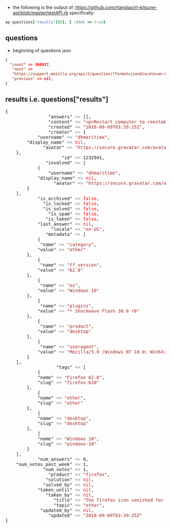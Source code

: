 * the following is the output of: https://github.com/rtanglao/rt-kitsune-api/blob/master/testAPI.rb specifically:
```ruby
ap questions["results"][0], { :html => true}
```
## questions
* beginning of questions json

```json
{
  "count" => 360927,
   "next" => 
   "https://support.mozilla.org/api/2/question/?format=json&locale=en-US&ordering=%2Bcreated&page=2&product=firefox",
   "previous" => nil,
}
```


## results i.e. questions["results"]
<pre>{
                &quot;answers&quot;<kbd style="color:slategray"> =&gt; </kbd>[],
                &quot;content&quot;<kbd style="color:slategray"> =&gt; </kbd><kbd style="color:brown">&quot;&lt;p&gt;Restart computer to reestablish icon? If so, why did it vanish in the first place? Security or safety of using computers is called into\nquestion every time these unexplained occurrences take place. Thank you for your reply.\n&lt;/p&gt;&quot;</kbd>,
                &quot;created&quot;<kbd style="color:slategray"> =&gt; </kbd><kbd style="color:brown">&quot;2018-09-09T03:39:25Z&quot;</kbd>,
                &quot;creator&quot;<kbd style="color:slategray"> =&gt; </kbd>{
            &quot;username&quot;<kbd style="color:slategray"> =&gt; </kbd><kbd style="color:brown">&quot;dhmaritime&quot;</kbd>,
        &quot;display_name&quot;<kbd style="color:slategray"> =&gt; </kbd><kbd style="color:red">nil</kbd>,
              &quot;avatar&quot;<kbd style="color:slategray"> =&gt; </kbd><kbd style="color:brown">&quot;https://secure.gravatar.com/avatar/f9429ac71701dfd74029fb9f60987ca5?s=48&amp;d=https%3A//static-media-prod-cdn.sumo.mozilla.net/static/sumo/img/avatar.png&quot;</kbd>
    },
                     &quot;id&quot;<kbd style="color:slategray"> =&gt; </kbd>1232941,
               &quot;involved&quot;<kbd style="color:slategray"> =&gt; </kbd>[
        <kbd style="color:white">[0] </kbd>{
                &quot;username&quot;<kbd style="color:slategray"> =&gt; </kbd><kbd style="color:brown">&quot;dhmaritime&quot;</kbd>,
            &quot;display_name&quot;<kbd style="color:slategray"> =&gt; </kbd><kbd style="color:red">nil</kbd>,
                  &quot;avatar&quot;<kbd style="color:slategray"> =&gt; </kbd><kbd style="color:brown">&quot;https://secure.gravatar.com/avatar/f9429ac71701dfd74029fb9f60987ca5?s=48&amp;d=https%3A//static-media-prod-cdn.sumo.mozilla.net/static/sumo/img/avatar.png&quot;</kbd>
        }
    ],
            &quot;is_archived&quot;<kbd style="color:slategray"> =&gt; </kbd><kbd style="color:red">false</kbd>,
              &quot;is_locked&quot;<kbd style="color:slategray"> =&gt; </kbd><kbd style="color:red">false</kbd>,
              &quot;is_solved&quot;<kbd style="color:slategray"> =&gt; </kbd><kbd style="color:red">false</kbd>,
                &quot;is_spam&quot;<kbd style="color:slategray"> =&gt; </kbd><kbd style="color:red">false</kbd>,
               &quot;is_taken&quot;<kbd style="color:slategray"> =&gt; </kbd><kbd style="color:red">false</kbd>,
            &quot;last_answer&quot;<kbd style="color:slategray"> =&gt; </kbd><kbd style="color:red">nil</kbd>,
                 &quot;locale&quot;<kbd style="color:slategray"> =&gt; </kbd><kbd style="color:brown">&quot;en-US&quot;</kbd>,
               &quot;metadata&quot;<kbd style="color:slategray"> =&gt; </kbd>[
        <kbd style="color:white">[0] </kbd>{
             &quot;name&quot;<kbd style="color:slategray"> =&gt; </kbd><kbd style="color:brown">&quot;category&quot;</kbd>,
            &quot;value&quot;<kbd style="color:slategray"> =&gt; </kbd><kbd style="color:brown">&quot;other&quot;</kbd>
        },
        <kbd style="color:white">[1] </kbd>{
             &quot;name&quot;<kbd style="color:slategray"> =&gt; </kbd><kbd style="color:brown">&quot;ff_version&quot;</kbd>,
            &quot;value&quot;<kbd style="color:slategray"> =&gt; </kbd><kbd style="color:brown">&quot;62.0&quot;</kbd>
        },
        <kbd style="color:white">[2] </kbd>{
             &quot;name&quot;<kbd style="color:slategray"> =&gt; </kbd><kbd style="color:brown">&quot;os&quot;</kbd>,
            &quot;value&quot;<kbd style="color:slategray"> =&gt; </kbd><kbd style="color:brown">&quot;Windows 10&quot;</kbd>
        },
        <kbd style="color:white">[3] </kbd>{
             &quot;name&quot;<kbd style="color:slategray"> =&gt; </kbd><kbd style="color:brown">&quot;plugins&quot;</kbd>,
            &quot;value&quot;<kbd style="color:slategray"> =&gt; </kbd><kbd style="color:brown">&quot;* Shockwave Flash 30.0 r0&quot;</kbd>
        },
        <kbd style="color:white">[4] </kbd>{
             &quot;name&quot;<kbd style="color:slategray"> =&gt; </kbd><kbd style="color:brown">&quot;product&quot;</kbd>,
            &quot;value&quot;<kbd style="color:slategray"> =&gt; </kbd><kbd style="color:brown">&quot;desktop&quot;</kbd>
        },
        <kbd style="color:white">[5] </kbd>{
             &quot;name&quot;<kbd style="color:slategray"> =&gt; </kbd><kbd style="color:brown">&quot;useragent&quot;</kbd>,
            &quot;value&quot;<kbd style="color:slategray"> =&gt; </kbd><kbd style="color:brown">&quot;Mozilla/5.0 (Windows NT 10.0; Win64; x64; rv:62.0) Gecko/20100101 Firefox/62.0&quot;</kbd>
        }
    ],
                   &quot;tags&quot;<kbd style="color:slategray"> =&gt; </kbd>[
        <kbd style="color:white">[0] </kbd>{
            &quot;name&quot;<kbd style="color:slategray"> =&gt; </kbd><kbd style="color:brown">&quot;Firefox 62.0&quot;</kbd>,
            &quot;slug&quot;<kbd style="color:slategray"> =&gt; </kbd><kbd style="color:brown">&quot;firefox-620&quot;</kbd>
        },
        <kbd style="color:white">[1] </kbd>{
            &quot;name&quot;<kbd style="color:slategray"> =&gt; </kbd><kbd style="color:brown">&quot;other&quot;</kbd>,
            &quot;slug&quot;<kbd style="color:slategray"> =&gt; </kbd><kbd style="color:brown">&quot;other&quot;</kbd>
        },
        <kbd style="color:white">[2] </kbd>{
            &quot;name&quot;<kbd style="color:slategray"> =&gt; </kbd><kbd style="color:brown">&quot;desktop&quot;</kbd>,
            &quot;slug&quot;<kbd style="color:slategray"> =&gt; </kbd><kbd style="color:brown">&quot;desktop&quot;</kbd>
        },
        <kbd style="color:white">[3] </kbd>{
            &quot;name&quot;<kbd style="color:slategray"> =&gt; </kbd><kbd style="color:brown">&quot;Windows 10&quot;</kbd>,
            &quot;slug&quot;<kbd style="color:slategray"> =&gt; </kbd><kbd style="color:brown">&quot;windows-10&quot;</kbd>
        }
    ],
            &quot;num_answers&quot;<kbd style="color:slategray"> =&gt; </kbd>0,
    &quot;num_votes_past_week&quot;<kbd style="color:slategray"> =&gt; </kbd>1,
              &quot;num_votes&quot;<kbd style="color:slategray"> =&gt; </kbd>1,
                &quot;product&quot;<kbd style="color:slategray"> =&gt; </kbd><kbd style="color:brown">&quot;firefox&quot;</kbd>,
               &quot;solution&quot;<kbd style="color:slategray"> =&gt; </kbd><kbd style="color:red">nil</kbd>,
              &quot;solved_by&quot;<kbd style="color:slategray"> =&gt; </kbd><kbd style="color:red">nil</kbd>,
            &quot;taken_until&quot;<kbd style="color:slategray"> =&gt; </kbd><kbd style="color:red">nil</kbd>,
               &quot;taken_by&quot;<kbd style="color:slategray"> =&gt; </kbd><kbd style="color:red">nil</kbd>,
                  &quot;title&quot;<kbd style="color:slategray"> =&gt; </kbd><kbd style="color:brown">&quot;The firefox icon vanished for no reason. Had to open Firefox from computer list of programs. How to get it back without reloading entire program?&quot;</kbd>,
                  &quot;topic&quot;<kbd style="color:slategray"> =&gt; </kbd><kbd style="color:brown">&quot;other&quot;</kbd>,
             &quot;updated_by&quot;<kbd style="color:slategray"> =&gt; </kbd><kbd style="color:red">nil</kbd>,
                &quot;updated&quot;<kbd style="color:slategray"> =&gt; </kbd><kbd style="color:brown">&quot;2018-09-09T03:39:25Z&quot;</kbd>
}</pre>
